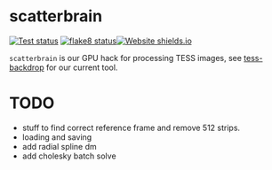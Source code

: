 # scatterbrain
<a href="https://github.com/christinahedges/scatterbrain/workflows/tests.yml"><img src="https://github.com/christinahedges/scatterbrain/workflows/pytest/badge.svg" alt="Test status"/></a> <a href="https://github.com/christinahedges/scatterbrain/workflows/flake8.yml"><img src="https://github.com/christinahedges/scatterbrain/workflows/flake8/badge.svg" alt="flake8 status"/></a>[![Website shields.io](https://img.shields.io/website-up-down-green-red/https://ssdatalab.github.io/scatterbrain)](https://ssdatalab.github.io/scatterbrain)


`scatterbrain` is our GPU hack for processing TESS images, see [tess-backdrop](https://ssdatalab.github.io/tess-backdrop/) for our current tool.

# TODO

* stuff to find correct reference frame and remove 512 strips.
* loading and saving
* add radial spline dm
* add cholesky batch solve
